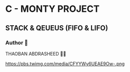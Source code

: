 # C - MONTY PROJECT
## STACK & QEUEUS (FIFO & LIFO)

### Author :boy:
THAOBAN ABDRASHEED :man_technologist:


https://pbs.twimg.com/media/CFYYWy6UEAE9Ow-.png
